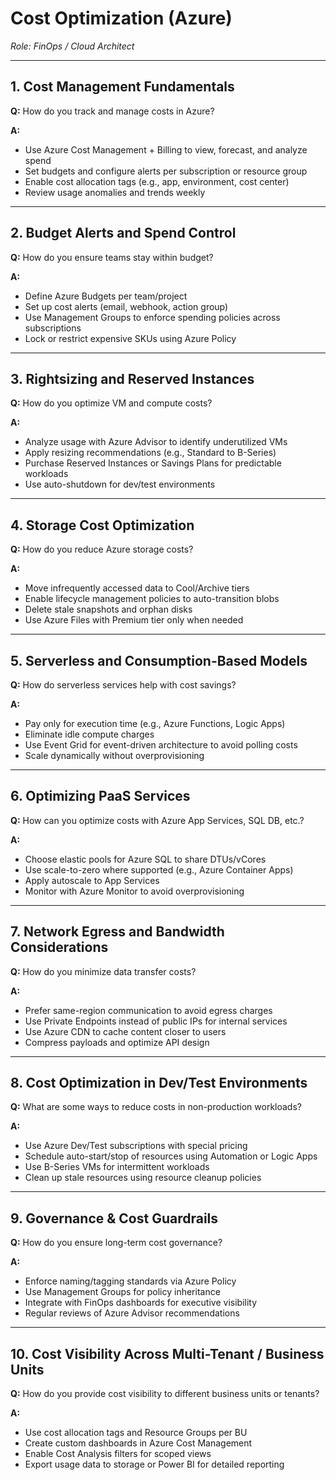 # Cost Optimization (Azure)
*Role: FinOps / Cloud Architect*

---

## 1. Cost Management Fundamentals
**Q:** How do you track and manage costs in Azure?

**A:**
- Use Azure Cost Management + Billing to view, forecast, and analyze spend
- Set budgets and configure alerts per subscription or resource group
- Enable cost allocation tags (e.g., app, environment, cost center)
- Review usage anomalies and trends weekly

---

## 2. Budget Alerts and Spend Control
**Q:** How do you ensure teams stay within budget?

**A:**
- Define Azure Budgets per team/project
- Set up cost alerts (email, webhook, action group)
- Use Management Groups to enforce spending policies across subscriptions
- Lock or restrict expensive SKUs using Azure Policy

---

## 3. Rightsizing and Reserved Instances
**Q:** How do you optimize VM and compute costs?

**A:**
- Analyze usage with Azure Advisor to identify underutilized VMs
- Apply resizing recommendations (e.g., Standard to B-Series)
- Purchase Reserved Instances or Savings Plans for predictable workloads
- Use auto-shutdown for dev/test environments

---

## 4. Storage Cost Optimization
**Q:** How do you reduce Azure storage costs?

**A:**
- Move infrequently accessed data to Cool/Archive tiers
- Enable lifecycle management policies to auto-transition blobs
- Delete stale snapshots and orphan disks
- Use Azure Files with Premium tier only when needed

---

## 5. Serverless and Consumption-Based Models
**Q:** How do serverless services help with cost savings?

**A:**
- Pay only for execution time (e.g., Azure Functions, Logic Apps)
- Eliminate idle compute charges
- Use Event Grid for event-driven architecture to avoid polling costs
- Scale dynamically without overprovisioning

---

## 6. Optimizing PaaS Services
**Q:** How can you optimize costs with Azure App Services, SQL DB, etc.?

**A:**
- Choose elastic pools for Azure SQL to share DTUs/vCores
- Use scale-to-zero where supported (e.g., Azure Container Apps)
- Apply autoscale to App Services
- Monitor with Azure Monitor to avoid overprovisioning

---

## 7. Network Egress and Bandwidth Considerations
**Q:** How do you minimize data transfer costs?

**A:**
- Prefer same-region communication to avoid egress charges
- Use Private Endpoints instead of public IPs for internal services
- Use Azure CDN to cache content closer to users
- Compress payloads and optimize API design

---

## 8. Cost Optimization in Dev/Test Environments
**Q:** What are some ways to reduce costs in non-production workloads?

**A:**
- Use Azure Dev/Test subscriptions with special pricing
- Schedule auto-start/stop of resources using Automation or Logic Apps
- Use B-Series VMs for intermittent workloads
- Clean up stale resources using resource cleanup policies

---

## 9. Governance & Cost Guardrails
**Q:** How do you ensure long-term cost governance?

**A:**
- Enforce naming/tagging standards via Azure Policy
- Use Management Groups for policy inheritance
- Integrate with FinOps dashboards for executive visibility
- Regular reviews of Azure Advisor recommendations

---

## 10. Cost Visibility Across Multi-Tenant / Business Units
**Q:** How do you provide cost visibility to different business units or tenants?

**A:**
- Use cost allocation tags and Resource Groups per BU
- Create custom dashboards in Azure Cost Management
- Enable Cost Analysis filters for scoped views
- Export usage data to storage or Power BI for detailed reporting